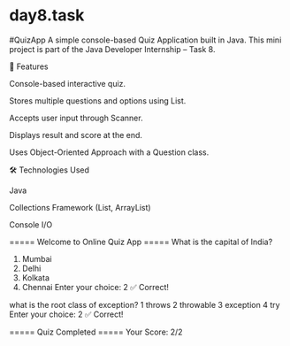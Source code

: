 # day8.task
#QuizApp
A simple console-based Quiz Application built in Java.
This mini project is part of the Java Developer Internship – Task 8.

📌 Features

Console-based interactive quiz.

Stores multiple questions and options using List.

Accepts user input through Scanner.

Displays result and score at the end.

Uses Object-Oriented Approach with a Question class.

🛠️ Technologies Used

Java

Collections Framework (List, ArrayList)

Console I/O

===== Welcome to Online Quiz App =====
What is the capital of India?
1. Mumbai
2. Delhi
3. Kolkata
4. Chennai
Enter your choice: 2
✅ Correct!

what is the root class of exception?
1 throws
2 throwable
3 exception
4 try
Enter your choice: 2
✅ Correct!

===== Quiz Completed =====
Your Score: 2/2

